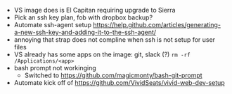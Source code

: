 * VS image does is El Capitan requiring upgrade to Sierra
* Pick an ssh key plan, fob with dropbox backup?
* Automate ssh-agent setup https://help.github.com/articles/generating-a-new-ssh-key-and-adding-it-to-the-ssh-agent/
* annoying that strap does not compline when ssh is not setup for user files
* VS already has some apps on the image: git, slack (?) ```rm -rf /Applications/<app>```
* bash prompt not workinging
  * Switched to https://github.com/magicmonty/bash-git-prompt
* Automate kick off of https://github.com/VividSeats/vivid-web-dev-setup
